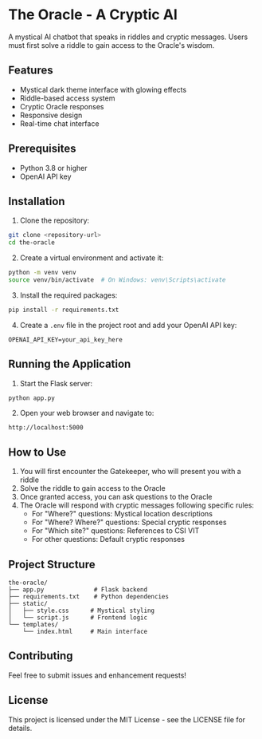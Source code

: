 # The Oracle - A Cryptic AI

A mystical AI chatbot that speaks in riddles and cryptic messages. Users must first solve a riddle to gain access to the Oracle's wisdom.

## Features

- Mystical dark theme interface with glowing effects
- Riddle-based access system
- Cryptic Oracle responses
- Responsive design
- Real-time chat interface

## Prerequisites

- Python 3.8 or higher
- OpenAI API key

## Installation

1. Clone the repository:
```bash
git clone <repository-url>
cd the-oracle
```

2. Create a virtual environment and activate it:
```bash
python -m venv venv
source venv/bin/activate  # On Windows: venv\Scripts\activate
```

3. Install the required packages:
```bash
pip install -r requirements.txt
```

4. Create a `.env` file in the project root and add your OpenAI API key:
```
OPENAI_API_KEY=your_api_key_here
```

## Running the Application

1. Start the Flask server:
```bash
python app.py
```

2. Open your web browser and navigate to:
```
http://localhost:5000
```

## How to Use

1. You will first encounter the Gatekeeper, who will present you with a riddle
2. Solve the riddle to gain access to the Oracle
3. Once granted access, you can ask questions to the Oracle
4. The Oracle will respond with cryptic messages following specific rules:
   - For "Where?" questions: Mystical location descriptions
   - For "Where? Where?" questions: Special cryptic responses
   - For "Which site?" questions: References to CSI VIT
   - For other questions: Default cryptic responses

## Project Structure

```
the-oracle/
├── app.py              # Flask backend
├── requirements.txt    # Python dependencies
├── static/
│   ├── style.css      # Mystical styling
│   └── script.js      # Frontend logic
└── templates/
    └── index.html     # Main interface
```

## Contributing

Feel free to submit issues and enhancement requests!

## License

This project is licensed under the MIT License - see the LICENSE file for details. 